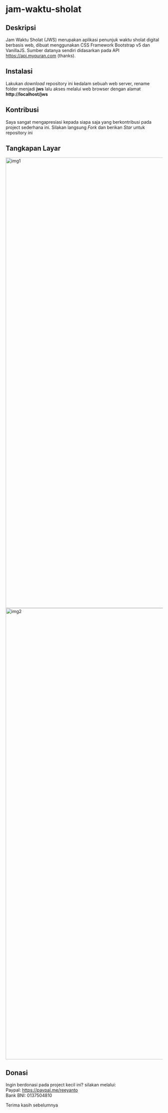 # jam-waktu-sholat

## Deskripsi
Jam Waktu Sholat (JWS) merupakan aplikasi penunjuk waktu sholat digital berbasis web, dibuat menggunakan CSS Framework Bootstrap v5 dan VanillaJS. Sumber datanya sendiri didasarkan pada API https://api.myquran.com (thanks).

## Instalasi
Lakukan <i>download</i> repository ini kedalam sebuah web server, rename folder menjadi <b>jws</b> lalu akses melalui web browser dengan alamat <b>http://localhost/jws</b>

## Kontribusi
Saya sangat mengapresiasi kepada siapa saja yang berkontribusi pada project sederhana ini. Silakan langsung <i>Fork</i> dan berikan <i>Star</i> untuk repository ini

## Tangkapan Layar
<img width="1439" alt="img1" src="https://user-images.githubusercontent.com/17137623/142876819-40a5f71b-f05c-47e8-962d-258769bb81a0.png">

<img width="1442" alt="img2" src="https://user-images.githubusercontent.com/17137623/142876891-587ba78a-3da8-4710-9e92-9bef83fce637.png">

## Donasi
Ingin berdonasi pada project kecil ini? silakan melalui:<br/>
Paypal: https://paypal.me/reeyanto<br/>
Bank BNI: 0137504810

Terima kasih sebelumnya
